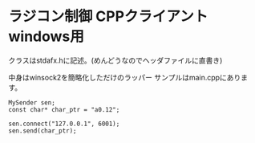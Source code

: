 ﻿# ラジコン制御 CPPクライアント windows用
クラスはstdafx.hに記述。(めんどうなのでヘッダファイルに直書き)

中身はwinsock2を簡略化しただけのラッパー
サンプルはmain.cppにあります。

```
MySender sen;
const char* char_ptr = "a0.12";

sen.connect("127.0.0.1", 6001);
sen.send(char_ptr);
```
	



